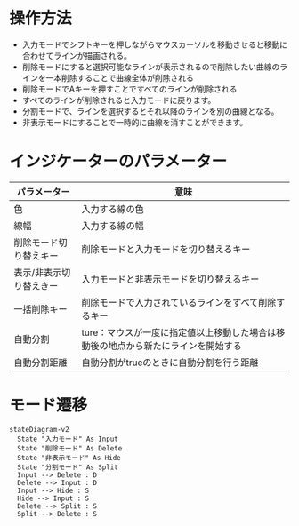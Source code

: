 # 操作方法
* 入力モードでシフトキーを押しながらマウスカーソルを移動させると移動に合わせてラインが描画される。  
* 削除モードにすると選択可能なラインが表示されるので削除したい曲線のラインを一本削除することで曲線全体が削除される  
* 削除モードでAキーを押すことですべてのラインが削除される  
* すべてのラインが削除されると入力モードに戻ります。  
* 分割モードで、ラインを選択するとそれ以降のラインを別の曲線となる。  
* 非表示モードにすることで一時的に曲線を消すことができます。

# インジケーターのパラメーター
| パラメーター | 意味 |
| ---- | ---- |
|色|入力する線の色|
|線幅|入力する線の幅|
|削除モード切り替えキー|削除モードと入力モードを切り替えるキー|
|表示/非表示切り替えきー|入力モードと非表示モードを切り替えるキー|
|一括削除キー|削除モードで入力されているラインをすべて削除するキー|
|自動分割|ture：マウスが一度に指定値以上移動した場合は移動後の地点から新たにラインを開始する|
|自動分割距離|自動分割がtrueのときに自動分割を行う距離|


# モード遷移
```mermaid
stateDiagram-v2
  State "入力モード" As Input
  State "削除モード" As Delete
  State "非表示モード" As Hide
  State "分割モード" As Split
  Input --> Delete : D
  Delete --> Input : D
  Input --> Hide : S
  Hide --> Input : S
  Delete --> Split : S
  Split --> Delete : S
```
